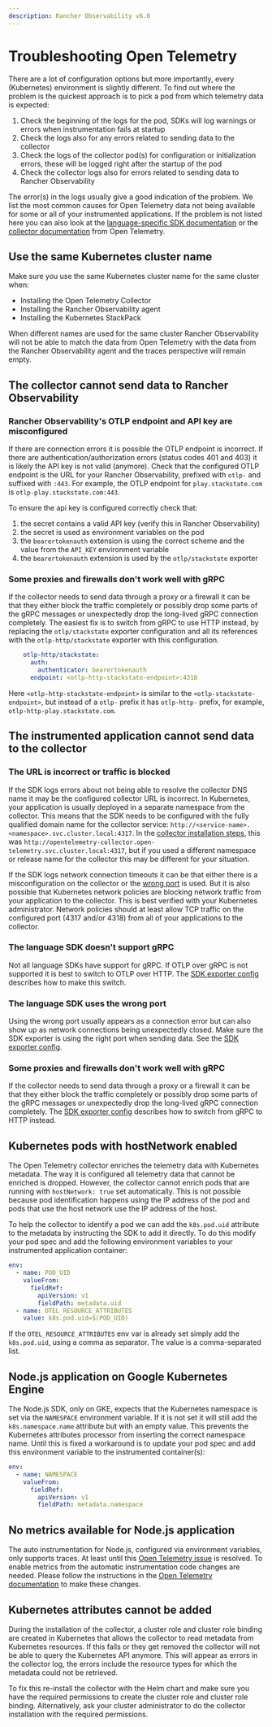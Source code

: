 ```yaml
---
description: Rancher Observability v6.0
---
```


# Troubleshooting Open Telemetry

There are a lot of configuration options but more importantly, every (Kubernetes) environment is slightly different. To find out where the problem is the quickest approach is to pick a pod from which telemetry data is expected:

1. Check the beginning of the logs for the pod, SDKs will log warnings or errors when instrumentation fails at startup
2. Check the logs also for any errors related to sending data to the collector
3. Check the logs of the collector pod(s) for configuration or initialization errors, these will be logged right after the startup of the pod
4. Check the collector logs also for errors related to sending data to Rancher Observability

The error(s) in the logs usually give a good indication of the problem. We list the most common causes for Open Telemetry data not being available for some or all of your instrumented applications. If the problem is not listed here you can also look at the [language-specific SDK documentation](https://opentelemetry.io/docs/languages/) or the [collector documentation](https://opentelemetry.io/docs/collector/troubleshooting/) from Open Telemetry.

## Use the same Kubernetes cluster name

Make sure you use the same Kubernetes cluster name for the same cluster when:
* Installing the Open Telemetry Collector
* Installing the Rancher Observability agent
* Installing the Kubernetes StackPack

When different names are used for the same cluster Rancher Observability will not be able to match the data from Open Telemetry with the data from the Rancher Observability agent and the traces perspective will remain empty.

## The collector cannot send data to Rancher Observability

### Rancher Observability's OTLP endpoint and API key are misconfigured

If there are connection errors it is possible the OTLP endpoint is incorrect. If there are authentication/authorization errors (status codes 401 and 403) it is likely the API key is not valid (anymore). Check that the configured OTLP endpoint is the URL for your Rancher Observability, prefixed with `otlp-` and suffixed with `:443`. For example, the  OTLP endpoint for `play.stackstate.com` is `otlp-play.stackstate.com:443`. 

To ensure the api key is configured correctly check that:
1. the secret contains a valid API key (verify this in Rancher Observability)
2. the secret is used as environment variables on the pod
3. the `bearertokenauth` extension is using the correct scheme and the value from the `API_KEY` environment variable
4. the `bearertokenauth` extension is used by the `otlp/stackstate` exporter

### Some proxies and firewalls don't work well with gRPC

If the collector needs to send data through a proxy or a firewall it can be that they either block the traffic completely or possibly drop some parts of the gRPC messages or unexpectedly drop the long-lived gRPC connection completely. The easiest fix is to switch from gRPC to use HTTP instead, by replacing the `otlp/stackstate` exporter configuration and all its references with the  `otlp-http/stackstate` exporter with this configuration.

```yaml
    otlp-http/stackstate:
      auth:
        authenticator: bearertokenauth
      endpoint: <otlp-http-stackstate-endpoint>:4318
```

Here `<otlp-http-stackstate-endpoint>` is similar to the `<otlp-stackstate-endpoint>`, but instead of a `otlp-` prefix it has `otlp-http-` prefix, for example, `otlp-http-play.stackstate.com`.

## The instrumented application cannot send data to the collector

### The URL is incorrect or traffic is blocked

If the SDK logs errors about not being able to resolve the collector DNS name it may be the configured collector URL is incorrect. In Kubernetes, your application is usually deployed in a separate namespace from the collector. This means that the SDK needs to be configured with the fully qualified domain name for the collector service:
`http://<service-name>.<namespace>.svc.cluster.local:4317`. In the [collector installation steps](./collector.md), this was `http://opentelemetry-collector.open-telemetry.svc.cluster.local:4317`, but if you used a different namespace or release name for the collector this may be different for your situation.

If the SDK logs network connection timeouts it can be that either there is a misconfiguration on the collector or the [wrong port](#the-language-sdk-uses-the-wrong-port) is used. But it is also possible that Kubernetes network policies are blocking network traffic from your application to the collector. This is best verified with your Kubernetes administrator. Network policies should at least allow TCP traffic on the configured port (4317 and/or 4318) from all of your applications to the collector.

### The language SDK doesn't support gRPC

Not all language SDKs have support for gRPC. If OTLP over gRPC is not supported it is best to switch to OTLP over HTTP. The [SDK exporter config](./languages/sdk-exporter-config.md#grpc-vs-http) describes how to make this switch.

### The language SDK uses the wrong port

Using the wrong port usually appears as a connection error but can also show up as network connections being unexpectedly closed. Make sure the SDK exporter is using the right port when sending data. See the [SDK exporter config](./languages/sdk-exporter-config.md#grpc-vs-http).

### Some proxies and firewalls don't work well with gRPC 

If the collector needs to send data through a proxy or a firewall it can be that they either block the traffic completely or possibly drop some parts of the gRPC messages or unexpectedly drop the long-lived gRPC connection completely. The [SDK exporter config](./languages/sdk-exporter-config.md#grpc-vs-http) describes how to switch from gRPC to HTTP instead. 

## Kubernetes pods with hostNetwork enabled

The Open Telemetry collector enriches the telemetry data with Kubernetes metadata. The way it is configured all telemetry data that cannot be enriched is dropped. However, the collector cannot enrich pods that are running with `hostNetwork: true` set automatically. This is not possible because pod identification happens using the IP address of the pod and pods that use the host network use the IP address of the host.

To help the collector to identify a pod we can add the `k8s.pod.uid` attribute to the metadata by instructing the SDK to add it directly. To do this modify your pod spec and add the following environment variables to your instrumented application container:

```yaml
env:
  - name: POD_UID
    valueFrom:
      fieldRef:
        apiVersion: v1
        fieldPath: metadata.uid
  - name: OTEL_RESOURCE_ATTRIBUTES
    value: k8s.pod.uid=$(POD_UID)
```

If the `OTEL_RESOURCE_ATTRIBUTES` env var is already set simply add the `k8s.pod.uid`, using a comma as separator. The value is a comma-separated list.

## Node.js application on Google Kubernetes Engine

The Node.js SDK, only on GKE, expects that the Kubernetes namespace is set via the `NAMESPACE` environment variable. If it is not set it will still add the `k8s.namespace.name` attribute but with an empty value.  This prevents the Kubernetes attributes processor from inserting the correct namespace name. Until this is fixed a workaround is to update your pod spec and add this environment variable to the instrumented container(s):

```yaml
env:
  - name: NAMESPACE
    valueFrom:
      fieldRef:
        apiVersion: v1
        fieldPath: metadata.namespace
```

## No metrics available for Node.js application

The auto instrumentation for Node.js, configured via environment variables, only supports traces. At least until this [Open Telemetry issue](https://github.com/open-telemetry/opentelemetry-js/issues/4551) is resolved. To enable metrics from the automatic instrumentation code changes are needed. Please follow the instructions in the [Open Telemetry documentation](https://opentelemetry.io/docs/languages/js/exporters/#usage-with-nodejs) to make these changes. 

## Kubernetes attributes cannot be added

During the installation of the collector, a cluster role and cluster role binding are created in Kubernetes that allows the collector to read metadata from Kubernetes resources. If this fails or they get removed the collector will not be able to query the Kubernetes API anymore. This will appear as errors in the collector log, the errors include the resource types for which the metadata could not be retrieved.

To fix this re-install the collector with the Helm chart and make sure you have the required permissions to create the cluster role and cluster role binding. Alternatively, ask your cluster administrator to do the collector installation with the required permissions.
